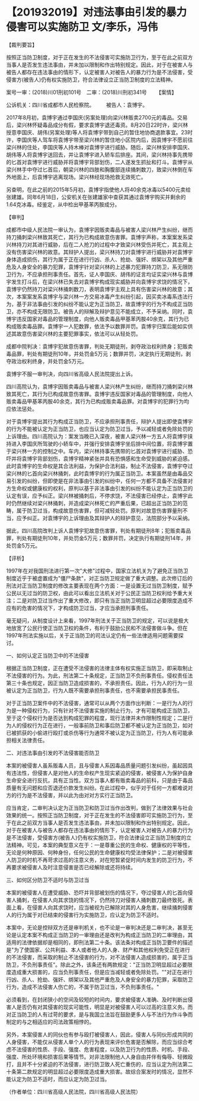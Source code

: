 # 【201932019】对违法事由引发的暴力侵害可以实施防卫 文/李乐，冯伟

【裁判要旨】

按照正当防卫制度，对于正在发生的不法侵害可实施防卫行为，至于在此之前双方当事人是否发生违法事由，并未加以限制和作出特别规定。因此，对于在被害人与被告人都存在违法事由的情形下，认定被害人对被告人的暴力行为是不法侵害，受侵害方(被告人)仍有权实施防卫，符合法律设立正当防卫制度的立法精神。

案号一审：(2018)川01刑初101号　二审：(2018)川刑初341号 　　【案情】

公诉机关：四川省成都市人民检察院。 　　被告人：袁博宇。

2017年8月初，袁博宇通过李国庆(另案处理)向梁兴林贩卖2700元的毒品。交易后，梁兴林怀疑毒品成分有假，要求袁博宇退还毒资。8月20日22时许，梁兴林授意李国庆、胡伟(另案处理)等人将袁博宇带到自己的暂住地协商退款事宜。23时许，李国庆等人驾车将袁博宇带至梁兴林的暂住地小区院内后，因袁博宇不愿前往梁兴林的住处，李国庆等人持木棒对袁博宇进行威胁。随后，梁兴林安排李国庆、胡伟等人将袁博宇送回去，并让袁博宇进入轿车后排座。其间，梁兴林持事先携带的匕首对袁博宇进行威胁并将袁博宇背部划伤，二人遂发生抓扯和打斗。袁博宇从梁兴林手中夺过匕首后，朝梁兴林的四肢和胸腹部连续捅刺数刀，致梁兴林倒在车外地面上，后袁博宇逃离现场。梁兴林经现场抢救无效死亡。

另查明，在此之前的2015年5月初，袁博宇指使他人将40余克冰毒以5400元卖给张建雄。同年6月18日，公安机关在张建雄家中查获其通过袁博宇购买并剩余的1.64克冰毒。经鉴定，从中检出甲基苯丙胺成分。

【审判】

成都市中级人民法院一审认为，袁博宇因贩卖毒品与被害人梁兴林产生纠纷，继而持刀捅刺梁兴林致其死亡，其行为已构成故意伤害罪。袁博宇声称，本案案发系梁兴林持刀对其进行威胁，后在二人抢刀的过程中才致梁兴林受伤并死亡，其主观上没有伤害梁兴林的故意。其辩护人提出，梁兴林持刀对袁博宇进行威胁并对袁博宇身体造成损伤，其行为属于正在进行行凶、杀人、抢劫、强奸、绑架以及其他严重危及人身安全的暴力犯罪，袁博宇针对梁兴林的上述暴力犯罪持刀防卫，系无限防卫行为，不应承担刑事责任。首先，证人李国庆、胡伟的证言均证实梁兴林与袁博宇发生打斗后，在梁兴林已失去对袁博宇构成现实威胁并向袁博宇求饶的情况下，袁博宇仍然持刀对梁兴林捅刺数刀，表明袁博宇主观上具有伤害梁兴林的故意；其次，本案案发系袁博宇与梁兴林一方交易冰毒产生纠纷引起，因买卖冰毒系违法行为，基于非法事由引发的纠纷不能认定为正当防卫，故袁博宇的行为不构成正当防卫，亦不构成无限防卫。被告人的辩解及辩护意见不能成立，不予采纳。同时，袁博宇违反国家对毒品的管理制度，向他人贩卖毒品甲基苯丙胺40余克，其行为已构成贩卖毒品罪。袁博宇一人犯数罪，依法予以数罪并罚。袁博宇归案后能如实供述其故意伤害梁兴林的主要犯罪事实，依法可以从轻处罚。

成都中院判决：袁博宇犯故意伤害罪，判处无期徒刑，剥夺政治权利终身；犯贩卖毒品罪，判处有期徒刑10年，并处罚金5万元；数罪并罚，决定执行无期徒刑，剥夺政治权利终身，并处罚金5万元。

袁博宇不服一审判决，向四川省高级人民法院提出上诉。

四川高院认为，袁博宇因贩卖毒品与被害人梁兴林产生纠纷，继而持刀捅刺梁兴林致其死亡，其行为已构成故意伤害罪。袁博宇违反国家对毒品的管理制度，向他人贩卖毒品甲基苯丙胺40余克，其行为已构成贩卖毒品罪。对袁博宇的犯罪行为均应依法惩处。

对于袁博宇提出其行为构成正当防卫，不应承担刑事责任，辩护人提出即使袁博宇的行为不能被认定为正当防卫，也应当认定为防卫过当，予以减轻或者免除处罚的上诉理由。四川高院认为：案发当晚已入深夜，被害人梁兴林一方五人将袁博宇挟持进入李国庆所驾驶的小轿车中，并强行安排袁博宇坐后排中间位置，将袁博宇置于梁兴林一方的控制之中。车内，梁兴林持事先携带的匕首对袁博宇进行威胁、恐吓并将袁博宇背部划伤，袁博宇精神紧张并具有恐惧感和生命受到威胁的紧迫感。此时袁博宇的生命权是其合法利益，为保护合法利益，制止不法侵害，袁博宇夺过梁兴林的匕首向梁兴林捅刺，此时袁博宇的行为属正当防卫。本案虽然是由毒品交易引发的纠纷，但即使是在非法事由引发的纠纷中，任何一方都不具备不法侵害对方生命权或健康权的权利，原判以基于非法事由引发的纠纷不能认定为正当防卫的认定有误，应予纠正。梁兴林被捅刺后，不停求饶，不法侵害已经停止，袁博宇此时仍然继续对梁兴林捅刺，并造成梁兴林死亡的严重后果，已超出正当防卫的范畴，属于防卫过当，构成故意伤害罪，但可减轻处罚。原判对故意伤害罪量刑不当，应予纠正。对袁博宇的上诉理由及其辩护人的辩护意见，法院部分予以采纳。

据此，四川高院改判上诉人袁博宇犯故意伤害罪，判处有期徒刑8年；犯贩卖毒品罪，判处有期徒刑10年，并处罚金5万元；数罪并罚，决定执行有期徒刑14年，并处罚金5万元。

【评析】

1997年在对我国刑法进行第一次"大修"过程中，国家立法机关为了避免正当防卫制度近乎于被虚置成为"僵尸条款"，对正当防卫规定做了重大调整。此次修订后的刑法对正当防卫制度的修改主要表现在两个方面：一是设置无过当防卫制度，赋予公民以无过当的防卫权，由此可以看出立法机关对于公民正当防卫权利给予重大关注；二是对防卫过当作出了重大修改，即只有当正当防卫明显超过必要限度造成不应有的危害的情况下，才构成防卫过当，才应当承担刑事责任。

毫无疑问，从制度设计上来看，1997年刑法关于正当防卫的规定，可以说是极大地放宽了公民行使正当防卫权的条件，有利于鼓励公民和不法侵害做斗争。但在1997年刑法实施以后，关于正当防卫的司法认定仍有一些法律适用问题需要探讨。

一、如何认定正当防卫中的不法侵害

根据正当防卫制度，正在遭受不法侵害的法律主体有权实施正当防卫，即采取制止不法侵害的行为。为此，刑法第二十条规定，正当防卫不负刑事责任。侵权责任法第三十条也规定，因正当防卫造成损害的，不承担责任。因此，行为人的行为一旦被认定为正当防卫，行为人既不需要承担刑事责任，也不需要承担民事责任。

对于正当防卫案件中的不法侵害，通常可以从两个方面作出判断：一是行为人的行为是一种侵权行为，只有针对不法侵害实施的制止行为，才有可能构成正当防卫，至于这个侵权行为是否达到构成犯罪的程度，现行法律并未作限制性规定；二是行为人的侵权行为正在进行，一般事前防卫和事后防卫都不被认定为正当防卫，如对已被抓获的小偷进行殴打或杀伤等行为通常不被认定为正当防卫，行为人有可能承担相关法律责任。

二、对违法事由引发的不法侵害能否防卫

本案的被侵害人虽系贩毒人员，且与侵害人系因毒品质量问题引发纠纷，虽起因具有违法性，但侵害人是对他人的生命权产生现实紧迫的侵害，被侵害人为保护自身生命安全进行反抗，具有正当性。双方当事人都有贩卖毒品的前科，只是由于毒品质量有无问题和应否退还价款发生纠纷。在此过程中，似乎对于任何一方都难说对方的行为是不法侵害，并以此为由对对方实行正当防卫。

应当肯定，二审判决认定为正当防卫和防卫过当作出改判，做到了法律效果与社会效果的统一。按照正当防卫制度，对于正在发生的不法侵害即可实施防卫行为，至于在此之前双方当事人是否发生违法事由，并未加以限制和作出特别规定。因此，对于在被害人与被告人都存在违法事由的情形下，认定被害人对被告人的暴力行为是不法侵害，受侵害方(被告人)仍有权实施防卫，符合法律设立正当防卫制度的立法精神。可见，本案的典型意义在于：一是尊重公民的生命权、健康权的平等性，无论是何种原因、何种身份，任何公民的生命健康权均受法律保护；二是对被侵害人防卫的时机不再苛求过高的注意义务，对在短暂紧促时间内发生的防卫行为，不再要求被侵害人及时注意侵害是否已经解除或还将持续。

三、如何区分防卫不适时与防卫过当

本案的被侵害人在遭受威胁、恐吓并背部被划伤的情况下，夺过侵害人的匕首向侵害人捅刺，在侵害人向其求饶的情况下，仍然持刀对侵害人捅刺数刀最终致死。表面上看，在侵害人向其求饶时，应当被视为已解除对其的人身危害，继续捅刺侵害人的行为属于对已结束的侵害行为实施防卫，应认定为防卫不适时。

本案中，无论是控辩双方还是审判机关，也不论是一审判决还是二审判决，甚至无论是认定本案不构成正当防卫的一审理由还是改判为构成正当防卫的二审理由，其适用的法律依据却是相同的，即刑法第二十条。该法条对构成正当防卫要件的描述是"为了使国家、公共利益、本人或者他人的人身、财产和其他权利免受正在进行的不法侵害，而采取的制止不法侵害的行为，对不法侵害人造成损害的，属于正当防卫，不负刑事责任"。除此之外，该条还有两款规定："正当防卫明显超过必要限度造成重大损害的，应当负刑事责任，但是应当减轻或者免除处罚。""对正在进行行凶、杀人、抢劫、强奸、绑架以及其他严重危及人身安全的暴力犯罪，采取防卫行为，造成不法侵害人伤亡的，不属于防卫过当，不负刑事责任。"

必须看到，在封闭狭小的空间及较短的时间内，要求被侵害人准确、及时判断出侵害人是否仍有对其侵害的现实可能性，明显是对被侵害人可以过高的注意义务。而对正当防卫的人有过苛的要求，是与我国立法旨在鼓励更多人与不法行为作斗争而制定的与之相适应的司法政策相悖的。

另外，本案侵害人的同伙也有参与殴打被侵害人，因此，侵害人与同伙形成共同的人身侵害，不能仅从侵害人单个人的行为表现来评价危害是否解除，而应当综合考虑不法侵害的性质、手段、强度、危害程度，以及防卫行为的性质、时机、手段、强度、所处环境和损害后果等情节。对非法限制他人人身自由并伴有侮辱、轻微殴打，且并不十分紧迫的不法侵害，进行防卫致人死亡重伤的，应当认定为刑法第二十条第二款规定的明显超过必要限度造成重大损害。故综合案发时的情况，显然不能认定为防卫不适时，而应认定为防卫过当。

（作者单位：四川省高级人民法院，四川省高级人民法院）